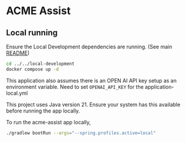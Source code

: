 # ACME Assist

## Local running

Ensure the Local Development dependencies are running. (See main [README](../../local-development/README.md))

```bash
cd ../../local-development
docker compose up -d
```

This application also assumes there is an OPEN AI API key setup as an environment variable.
Need to set `OPENAI_API_KEY` for the application-local.yml

This project uses Java version 21. Ensure your system has this available before running the app locally.

To run the acme-assist app locally,

```bash
./gradlew bootRun --args="--spring.profiles.active=local"
```
